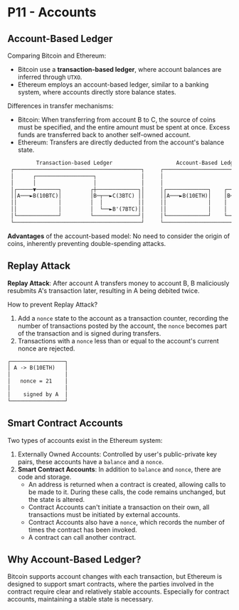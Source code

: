 # P11 - Accounts

## Account-Based Ledger

Comparing Bitcoin and Ethereum:
- Bitcoin use a **transaction-based ledger**, where account balances are inferred through `UTXO`.
- Ethereum employs an account-based ledger, similar to a banking system, where accounts directly store balance states.

Differences in transfer mechanisms:
- Bitcoin: When transferring from account B to C, the source of coins must be specified, and the entire amount must be spent at once. Excess funds are transferred back to another self-owned account.
- Ethereum: Transfers are directly deducted from the account's balance state.

```txt
         Transaction-based Ledger                    Account-Based Ledger             
 ┌────────────────────────────────────────┐     ┌───────────────────────────────────┐ 
 │      ┌──────────────────┐              │     │                                   │ 
 │      │                  │              │     │                                   │ 
 │┌─────▼───────┐         ┌┼─────────────┐│     │┌─────────────┐    ┌─────────────┐ │ 
 ││A───►B(10BTC)│         │B─┬──►C(3BTC) ││     ││A───►B(10ETH)│    │B───►C(3ETH) │ │ 
 ││             │         │  │           ││     ││             │    │             │ │ 
 ││             │         │  └──►B'(7BTC)││     ││             │    │             │ │ 
 │└─────────────┘         └──────────────┘│     │└─────────────┘    └─────────────┘ │ 
 └────────────────────────────────────────┘     └───────────────────────────────────┘               
```
**Advantages** of the account-based model: No need to consider the origin of coins, inherently preventing double-spending attacks.

## Replay Attack

**Replay Attack**: After account A transfers money to account B, B maliciously resubmits A's transaction later, resulting in A being debited twice.

How to prevent Replay Attack?

1. Add a `nonce` state to the account as a transaction counter, recording the number of transactions posted by the account, the `nonce` becomes part of the transaction and is signed during transfers. 
2. Transactions with a `nonce` less than or equal to the account's current nonce are rejected.

```txt
┌─────────────────┐   
│ A -> B(10ETH)   │   
│                 │   
│   nonce = 21    │   
│                 │   
│    signed by A  │   
└─────────────────┘
```

## Smart Contract Accounts

Two types of accounts exist in the Ethereum system:
1. Externally Owned Accounts: Controlled by user's public-private key pairs, these accounts have a `balance` and a `nonce`.
2. **Smart Contract Accounts**: In addition to `balance` and `nonce`, there are code and storage.
    - An address is returned when a contract is created, allowing calls to be made to it. During these calls, the code remains unchanged, but the state is altered.
    - Contract Accounts can't initiate a transaction on their own, all transactions must be initiated by external accounts.
    - Contract Accounts also have a `nonce`, which records the number of times the contract has been invoked.
    - A contract can call another contract.

## Why Account-Based Ledger?
Bitcoin supports account changes with each transaction, but Ethereum is designed to support smart contracts, where the parties involved in the contract require clear and relatively stable accounts. Especially for contract accounts, maintaining a stable state is necessary.

